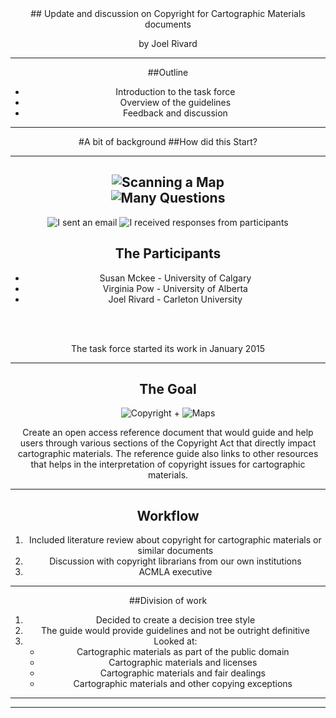 <div align="Center">
## Update and discussion on Copyright for Cartographic Materials documents
<br>

by Joel Rivard

---
##Outline

 - Introduction to the task force
 - Overview of the guidelines
 - Feedback and discussion

---

#A bit of background
##How did this Start?

---

![Scanning a Map](http://joelrivard.github.io/presentations/scanner.jpg "Scanning Map")
<br>
![Many Questions](http://joelrivard.github.io/presentations/hands-up.jpg "hands-up")
---

![I sent an email](http://joelrivard.github.io/presentations/email.jpg "email")
![I received responses from participants](http://joelrivard.github.io/presentations/participants.jpg "participants")

## The Participants
- Susan Mckee - University of Calgary
- Virginia Pow - University of Alberta
- Joel Rivard - Carleton University

<br><br>

The task force started its work in January 2015

---

## The Goal

![Copyright](http://joelrivard.github.io/presentations/copyright.jpg "copyright") + ![Maps](http://joelrivard.github.io/presentations/topographicmap.jpg "Maps")

Create an open access reference document that would guide and help users through various sections of the Copyright Act that directly impact cartographic materials. The reference guide also links to other resources that helps in the interpretation of copyright issues for cartographic materials.

---
## Workflow
1. Included literature review about copyright for cartographic materials or similar documents
2. Discussion with copyright librarians from our own institutions
3. ACMLA executive

---
##Division of work

1. Decided to create a decision tree style
2. The guide would provide guidelines and not be outright definitive
3. Looked at:
    - Cartographic materials as part of the public domain
    - Cartographic materials and licenses
    - Cartographic materials and fair dealings
    - Cartographic materials and other copying exceptions
---



---
